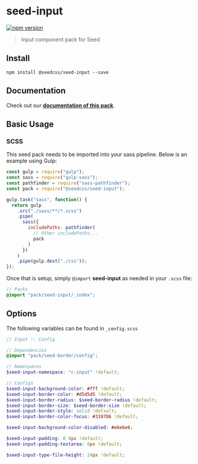 # seed-input

[![npm version](https://badge.fury.io/js/%40seedcss%2Fseed-input.svg)](https://badge.fury.io/js/%40seedcss%2Fseed-input)

> Input component pack for Seed

## Install

```
npm install @seedcss/seed-input --save
```

## Documentation

Check out our **[documentation of this pack](http://developer.helpscout.net/seed/packs/seed-input/)**.

## Basic Usage

### SCSS

This seed pack needs to be imported into your sass pipeline. Below is an example using Gulp:

```javascript
const gulp = require("gulp");
const sass = require("gulp-sass");
const pathfinder = require("sass-pathfinder");
const pack = require("@seedcss/seed-input");

gulp.task("sass", function() {
  return gulp
    .src("./sass/**/*.scss")
    .pipe(
      sass({
        includePaths: pathfinder(
          // Other includePaths...
          pack
        )
      })
    )
    .pipe(gulp.dest("./css"));
});
```

Once that is setup, simply `@import` **seed-input** as needed in your `.scss` file:

```scss
// Packs
@import "pack/seed-input/_index";
```



## Options

The following variables can be found in `_config.scss`

```scss
// Input :: Config

// Dependencies
@import "pack/seed-border/config";

// Namespaces
$seed-input-namespace: "c-input" !default;

// Configs
$seed-input-background-color: #fff !default;
$seed-input-border-color: #d5d5d5 !default;
$seed-input-border-radius: $seed-border-radius !default;
$seed-input-border-size: $seed-border-size !default;
$seed-input-border-style: solid !default;
$seed-input-border-color-focus: #3197D6 !default;

$seed-input-background-color-disabled: #e6e6e6;

$seed-input-padding: 0 8px !default;
$seed-input-padding-textarea: 8px !default;

$seed-input-type-file-height: 24px !default;

```